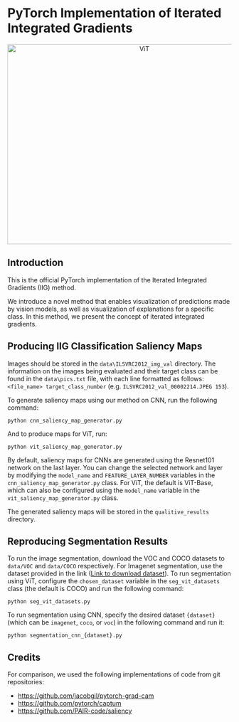 
# PyTorch Implementation of Iterated Integrated Gradients


<p align="center">
  <img width="600" height="450" src="result_sample.png" alt="ViT" title="ViT">
</p>

## Introduction
This is the official PyTorch implementation of the Iterated Integrated Gradients (IIG) method.

We introduce a novel method that enables visualization of predictions made by vision models, as well as visualization of explanations for a specific class.
In this method, we present the concept of iterated integrated gradients.

## Producing IIG Classification Saliency Maps

Images should be stored in the `data\ILSVRC2012_img_val` directory. 
The information on the images being evaluated and their target class can be found in the `data\pics.txt` file, with each line formatted as follows: `<file_name> target_class_number` (e.g. `ILSVRC2012_val_00002214.JPEG 153`).

To generate saliency maps using our method on CNN, run the following command:
```
python cnn_saliency_map_generator.py
```
And to produce maps for ViT, run:
```
python vit_saliency_map_generator.py
```

By default, saliency maps for CNNs are generated using the Resnet101 network on the last layer. You can change the selected network and layer by modifying the `model_name` and `FEATURE_LAYER_NUMBER` variables in the `cnn_saliency_map_generator.py` class. For ViT, the default is ViT-Base, which can also be configured using the `model_name` variable in the `vit_saliency_map_generator.py` class.

The generated saliency maps will be stored in the `qualitive_results` directory.

## Reproducing Segmentation Results

To run the image segmentation, download the VOC and COCO datasets to `data/VOC` and `data/COCO` respectively. 
For Imagenet segmentation, use the dataset provided in the link ([Link to download dataset](http://calvin-vision.net/bigstuff/proj-imagenet/data/gtsegs_ijcv.mat)).
To run segmentation using ViT, configure the `chosen_dataset` variable in the `seg_vit_datasets` class (the default is COCO) and run the following command:
```
python seg_vit_datasets.py
```
To run segmentation using CNN, specify the desired dataset `{dataset}` (which can be `imagenet`, `coco`, or `voc`) in the following command and run it:
```
python segmentation_cnn_{dataset}.py
```

## Credits
For comparison, we used the following implementations of code from git repositories:
- https://github.com/jacobgil/pytorch-grad-cam
- https://github.com/pytorch/captum
- https://github.com/PAIR-code/saliency
